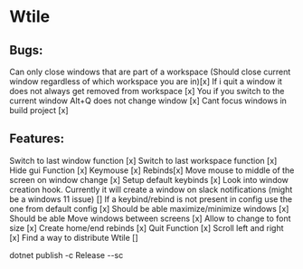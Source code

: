 # Wtile

## Bugs:
Can only close windows that are part of a workspace (Should close current window regardless of which workspace you are in)[x]
If i quit a window it does not always get removed from workspace [x]
You if you switch to the current window Alt+Q does not change window [x]
Cant focus windows in build project [x]
## Features:
Switch to last window function [x]
Switch to last workspace function [x]
Hide gui Function [x]
Keymouse [x]
Rebinds[x]
Move mouse to middle of the screen on window change [x]
Setup default keybinds [x]
Look into window creation hook. Currently it will create a window on slack notifications (might be a windows 11 issue) []
If a keybind/rebind is not present in config use the one from default config [x]
Should be able maximize/minimize windows [x]
Should be able Move windows between screens [x]
Allow to change to font size [x]
Create home/end rebinds [x]
Quit Function [x]
Scroll left and right [x]
Find a way to distribute Wtile []




dotnet publish -c Release --sc 

